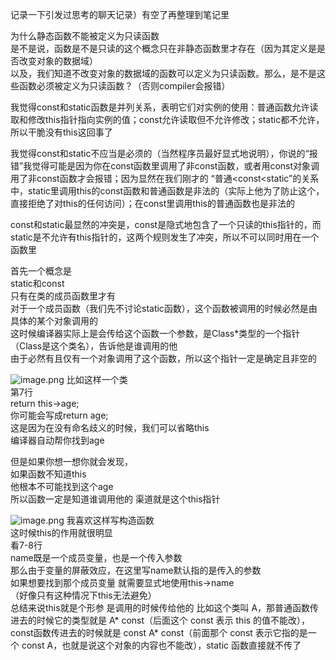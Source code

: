 记录一下引发过思考的聊天记录）有空了再整理到笔记里

为什么静态函数不能被定义为只读函数<br />是不是说，函数是不是只读的这个概念只在非静态函数里才存在（因为其定义是是否改变对象的数据域）<br />以及，我们知道不改变对象的数据域的函数可以定义为只读函数。那么，是不是这些函数必须被定义为只读函数？（否则compiler会报错）


我觉得const和static函数是并列关系，表明它们对实例的使用：普通函数允许读取和修改this指针指向实例的值；const允许读取但不允许修改；static都不允许，所以干脆没有this这回事了

我觉得const和static不应当是必须的（当然程序员最好显式地说明），你说的“报错”我觉得可能是因为你在const函数里调用了非const函数，或者用const对象调用了非const函数才会报错；因为显然在我们刚才的 “普通<const<static”的关系中，static里调用this的const函数和普通函数是非法的（实际上他为了防止这个，直接拒绝了对this的任何访问）；在const里调用this的普通函数也是非法的

const和static最显然的冲突是，const是隐式地包含了一个只读的this指针的，而static是不允许有this指针的，这两个规则发生了冲突，所以不可以同时用在一个函数里

首先一个概念是<br />static和const<br />只有在类的成员函数里才有<br />对于一个成员函数（我们先不讨论static函数），这个函数被调用的时候必然是由具体的某个对象调用的<br />这时候编译器实际上是会传给这个函数一个参数，是Class*类型的一个指针（Class是这个类名），告诉他是谁调用的他<br />由于必然有且仅有一个对象调用了这个函数，所以这个指针一定是确定且非空的

![image.png](./assets/1616852839296-4857eec3-3441-43ee-8c1a-df4fb41bb1d8.png)
比如这样一个类<br />第7行<br />return this->age;<br />你可能会写成return age;<br />这是因为在没有命名歧义的时候，我们可以省略this<br />编译器自动帮你找到age

但是如果你想一想你就会发现，<br />如果函数不知道this<br />他根本不可能找到这个age<br />所以函数一定是知道谁调用他的 渠道就是这个this指针

![image.png](./assets/1616852833022-91bcfeec-5fec-41e6-96e2-679f567d7b88.png)
我喜欢这样写构造函数<br />这时候this的作用就很明显<br />看7-8行<br />name既是一个成员变量，也是一个传入参数<br />那么由于变量的屏蔽效应，在这里写name默认指的是传入的参数<br />如果想要找到那个成员变量 就需要显式地使用this->name<br />（好像只有这种情况下this无法避免）<br />总结来说this就是个形参 是调用的时候传给他的 比如这个类叫 A，那普通函数传进去的时候它的类型就是 A* const（后面这个 const 表示 this 的值不能改），const函数传进去的时候就是 const A* const（前面那个 const 表示它指的是一个 const A，也就是说这个对象的内容也不能改），static 函数直接就不传了

